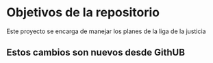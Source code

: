 # Objetivos de la repositorio

Este proyecto se encarga de manejar los planes de la liga de la justicia

## Estos cambios son nuevos desde GithUB


